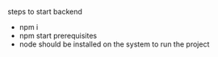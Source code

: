steps to start backend
- npm i
- npm start
prerequisites
- node should be installed on the system to run the project
